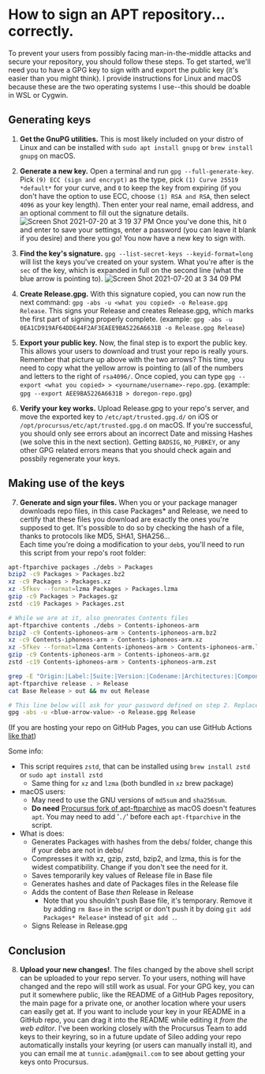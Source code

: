 # How to sign an APT repository... correctly.

To prevent your users from possibly facing man-in-the-middle attacks and secure your repository, you should follow these steps. To get started, we'll need you to have a GPG key to sign with and export the public key (it's easier than you might think). I provide instructions for Linux and macOS because these are the two operating systems I use--this should be doable in WSL or Cygwin.

## Generating keys

1. **Get the GnuPG utilities.** This is most likely included on your distro of Linux and can be installed with `sudo apt install gnupg` or `brew install gnupg` on macOS.

2. **Generate a new key.** Open a terminal and run `gpg --full-generate-key`. Pick `(9) ECC (sign and encrypt)` as the type, pick `(1) Curve 25519 *default*` for your curve, and `0` to keep the key from expiring (if you don't have the option to use ECC, choose `(1) RSA and RSA`, then select `4096` as your key length). Then enter your real name, email address, and an optional comment to fill out the signature details.
![Screen Shot 2021-07-20 at 3 19 37 PM](https://user-images.githubusercontent.com/55281754/126382964-d7e483ae-89ef-4161-a807-16d411f5336e.png)
Once you've done this, hit `O` and enter to save your settings, enter a password (you can leave it blank if you desire) and there you go! You now have a new key to sign with.

3. **Find the key's signature.** `gpg --list-secret-keys --keyid-format=long` will list the keys you've created on your system. What you're after is the `sec` of the key, which is expanded in full on the second line (what the blue arrow is pointing to).
![Screen Shot 2021-07-20 at 3 34 09 PM](https://user-images.githubusercontent.com/55281754/126384855-76c90f0f-c5c4-45ab-b93a-44190bf6b616.png)


4. **Create Release.gpg.** With this signature copied, you can now run the next command: `gpg -abs -u <what you copied> -o Release.gpg Release`. This signs your Release and creates Release.gpg, which marks the first part of signing properly complete.
(example: `gpg -abs -u 0EA1CD919AF64DDE44F2AF3EAEE9BA5226A6631B -o Release.gpg Release`)

5. **Export your public key.** Now, the final step is to export the public key. This allows your users to download and trust your repo is really yours. Remember that picture up above with the two arrows? This time, you need to copy what the yellow arrow is pointing to (all of the numbers and letters to the right of `rsa4096/`. Once copied, you can type `gpg --export <what you copied> > <yourname/username>-repo.gpg`.
(example: `gpg --export AEE9BA5226A6631B > doregon-repo.gpg`)

6. **Verify your key works.** Upload Release.gpg to your repo's server, and move the exported key to `/etc/apt/trusted.gpg.d/` on iOS or `/opt/procursus/etc/apt/trusted.gpg.d` on macOS. If you're successful, you should only see errors about an incorrect Date and missing Hashes (we solve this in the next section). Getting `BADSIG`, `NO_PUBKEY`, or any other GPG related errors means that you should check again and possbily regenerate your keys. 

## Making use of the keys

7. **Generate and sign your files.** When you or your package manager downloads repo files, in this case Packages\* and Release, we need to certify that these files you download are exactly the ones you're supposed to get. It's possible to do so by checking the hash of a file, thanks to protocols like MD5, SHA1, SHA256...  
Each time you're doing a modification to your `deb`s, you'll need to run this script from your repo's root folder:
```sh
apt-ftparchive packages ./debs > Packages
bzip2 -c9 Packages > Packages.bz2
xz -c9 Packages > Packages.xz
xz -5fkev --format=lzma Packages > Packages.lzma
gzip -c9 Packages > Packages.gz
zstd -c19 Packages > Packages.zst

# While we are at it, also geenrates Contents files
apt-ftparchive contents ./debs > Contents-iphoneos-arm
bzip2 -c9 Contents-iphoneos-arm > Contents-iphoneos-arm.bz2
xz -c9 Contents-iphoneos-arm > Contents-iphoneos-arm.xz
xz -5fkev --format=lzma Contents-iphoneos-arm > Contents-iphoneos-arm.lzma
gzip -c9 Contents-iphoneos-arm > Contents-iphoneos-arm.gz
zstd -c19 Contents-iphoneos-arm > Contents-iphoneos-arm.zst

grep -E "Origin:|Label:|Suite:|Version:|Codename:|Architectures:|Components:|Description:" Release > Base
apt-ftparchive release . > Release
cat Base Release > out && mv out Release

# This line below will ask for your password defined on step 2. Replace what's on <> with the right value, it should look like step 4.
gpg -abs -u <blue-arrow-value> -o Release.gpg Release
```
(If you are hosting your repo on GitHub Pages, you can use GitHub Actions [like that](https://github.com/RedenticDev/Repo/blob/main/.github/workflows/automations.yml#L12-L87))

Some info:
- This script requires `zstd`, that can be installed using `brew install zstd` or `sudo apt install zstd`
	- Same thing for `xz` and `lzma` (both bundled in `xz` brew package)
- macOS users:
	- May need to use the GNU versions of `md5sum` and `sha256sum`.
	- **Do need** [Procursus fork of apt-ftparchive](https://apt.procurs.us/apt-ftparchive) as macOS doesn't features `apt`. You may need to add '`./`' before each `apt-ftparchive` in the script.
- What is does:
	- Generates Packages with hashes from the debs/ folder, change this if your debs are not in debs/
	- Compresses it with xz, gzip, zstd, bzip2, and lzma, this is for the widest compatibility. Change if you don't see the need for it.
	- Saves temporarily key values of Release file in Base file
	- Generates hashes and date of Packages files in the Release file
	- Adds the content of Base _then_ Release in Release
		- Note that you shouldn't push Base file, it's temporary. Remove it by adding `rm Base` in the script or don't push it by doing `git add Packages* Release*` instead of `git add .`.
	- Signs Release in Release.gpg

## Conclusion

8. **Upload your new changes!**. The files changed by the above shell script can be uploaded to your repo server. To your users, nothing will have changed and the repo will still work as usual. For your GPG key, you can put it somewhere public, like the README of a GitHub Pages repository, the main page for a private one, or another location where your users can easily get at. If you want to include your key in your README in a GitHub repo, you can drag it into the README while editing it _from the web editor_. I've been working closely with the Procursus Team to add keys to their keyring, so in a future update of Sileo adding your repo automatically installs your keyring (or users can manually install it), and you can email me at `tunnic.adam@gmail.com` to see about getting your keys onto Procursus.
